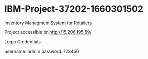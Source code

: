 # IBM-Project-37202-1660301502
Inventory Managment System for Retailers

Project accessible on http://15.206.195.59/

Login Credentials

username: admin
password: 123456
